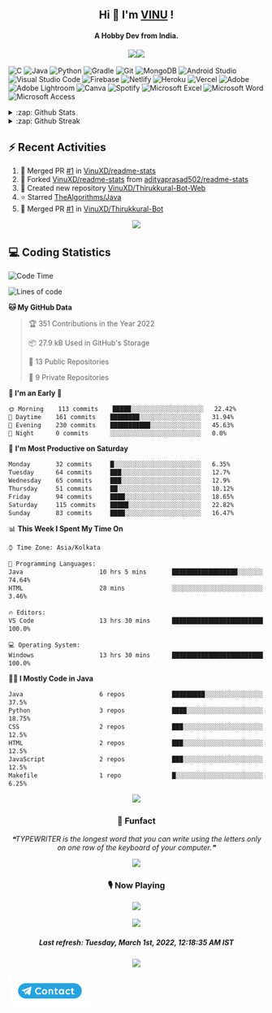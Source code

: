 <!--About Start-->
<h2 align="center"><bold>Hi 👋 I'm <a href="https://vinuxd.github.io">VINU</a> !</bold></h2>
<h4 align="center"><bold>A Hobby Dev from India.</bold></h4>
<p align="center"><img src="https://readme-typing-svg.herokuapp.com?font=Open+Sans&color=%2300FF7F&size=15&center=true&vCenter=true&width=500&height=20&lines=Software+Developer;Electrical+Engineer"/><img src="https://user-images.githubusercontent.com/73097560/115834477-dbab4500-a447-11eb-908a-139a6edaec5c.gif"/></p>
<!--About End-->

<!--Skill Icon Start-->
![C](https://img.shields.io/badge/c-%2300599C.svg?style=for-the-badge&logo=c&logoColor=white)
![Java](https://img.shields.io/badge/java-%23ED8B00.svg?style=for-the-badge&logo=java&logoColor=white)
![Python](https://img.shields.io/badge/python-3670A0?style=for-the-badge&logo=python&logoColor=ffdd54)
![Gradle](https://img.shields.io/badge/Gradle-02303A.svg?style=for-the-badge&logo=Gradle&logoColor=white)
![Git](https://img.shields.io/badge/git-%23F05033.svg?style=for-the-badge&logo=git&logoColor=white)
![MongoDB](https://img.shields.io/badge/MongoDB-%234ea94b.svg?style=for-the-badge&logo=mongodb&logoColor=white)
![Android Studio](https://img.shields.io/badge/Android%20Studio-3DDC84.svg?style=for-the-badge&logo=android-studio&logoColor=white)
![Visual Studio Code](https://img.shields.io/badge/Visual%20Studio%20Code-0078d7.svg?style=for-the-badge&logo=visual-studio-code&logoColor=white)
![Firebase](https://img.shields.io/badge/firebase-%23039BE5.svg?style=for-the-badge&logo=firebase)
![Netlify](https://img.shields.io/badge/netlify-%23000000.svg?style=for-the-badge&logo=netlify&logoColor=#00C7B7)
![Heroku](https://img.shields.io/badge/heroku-%23430098.svg?style=for-the-badge&logo=heroku&logoColor=white)
![Vercel](https://img.shields.io/badge/vercel-%23000000.svg?style=for-the-badge&logo=vercel&logoColor=white)
![Adobe](https://img.shields.io/badge/adobe-%23FF0000.svg?style=for-the-badge&logo=adobe&logoColor=white)
![Adobe Lightroom](https://img.shields.io/badge/Adobe%20Lightroom-31A8FF.svg?style=for-the-badge&logo=Adobe%20Lightroom&logoColor=white)
![Canva](https://img.shields.io/badge/Canva-%2300C4CC.svg?style=for-the-badge&logo=Canva&logoColor=white)
![Spotify](https://img.shields.io/badge/Spotify-1ED760?style=for-the-badge&logo=spotify&logoColor=white)
![Microsoft Excel](https://img.shields.io/badge/Microsoft_Excel-217346?style=for-the-badge&logo=microsoft-excel&logoColor=white)
![Microsoft Word](https://img.shields.io/badge/Microsoft_Word-2B579A?style=for-the-badge&logo=microsoft-word&logoColor=white)
![Microsoft Access](https://img.shields.io/badge/Microsoft_Access-A4373A?style=for-the-badge&logo=microsoft-access&logoColor=white)
<!--Skill Icon End-->

<!--Github Cards Start-->
<details>
<summary>:zap: Github Stats</summary>
</br>
<p align="center"><a href=https://vinuxd.me><img src="https://github-readme-stats.vercel.app/api?username=vinuxd&hide=issues&show_icons=true&theme=chartreuse-dark&include_all_commits=true&count_private=true"/></a></p>
</details>

<details>
<summary>:zap: Github Streak</summary>
 </br>
<p align="center"><a href=https://vinuxd.me><img src="http://github-readme-streak-stats.herokuapp.com?user=vinuxd&theme=chartreuse-dark&hide_border=false&date_format=j%20M%5B%20Y%5D"/></a></p>
</details>

<!--Github Cards End-->

<h2>⚡ Recent Activities</h2>

<!--RECENT_ACTIVITY:start-->
1. 🎉 Merged PR [#1](https://github.com/VinuXD/readme-stats/pull/1) in [VinuXD/readme-stats](https://github.com/VinuXD/readme-stats)
2. 🔱 Forked [VinuXD/readme-stats](https://github.com/VinuXD/readme-stats) from [adityaprasad502/readme-stats](https://github.com/adityaprasad502/readme-stats)
3. 📔 Created new repository [VinuXD/Thirukkural-Bot-Web](https://github.com/VinuXD/Thirukkural-Bot-Web)
4. ⭐ Starred [TheAlgorithms/Java](https://github.com/TheAlgorithms/Java)
5. 🎉 Merged PR [#1](https://github.com/VinuXD/Thirukkural-Bot/pull/1) in [VinuXD/Thirukkural-Bot](https://github.com/VinuXD/Thirukkural-Bot)
<!--RECENT_ACTIVITY:end-->

<!--Border Line-->
<p align="center"><img src="https://user-images.githubusercontent.com/73097560/115834477-dbab4500-a447-11eb-908a-139a6edaec5c.gif"/></p>
<!--Border Line-->

<h2>💻 Coding Statistics</h2>

<!--START_SECTION:waka-->
![Code Time](http://img.shields.io/badge/Code%20Time%20since%2021/1/2022-114%20hrs%208%20mins-blue?style=plastic&logo=Codepen)

![Lines of code](https://img.shields.io/badge/From%20Hello%20World%20I%27ve%20Written-63%20Thousand%20lines%20of%20code-blue)

**🐱 My GitHub Data** 

> 🏆 351 Contributions in the Year 2022
 > 
> 📦 27.9 kB Used in GitHub's Storage 
 > 
> 📜 13 Public Repositories 
 > 
> 🔑 9 Private Repositories  
 > 
**🥰 I'm an Early 🐤** 

```text
🌞 Morning    113 commits    █████░░░░░░░░░░░░░░░░░░░░   22.42% 
🌆 Daytime    161 commits    ████████░░░░░░░░░░░░░░░░░   31.94% 
🌃 Evening    230 commits    ███████████░░░░░░░░░░░░░░   45.63% 
🌙 Night      0 commits      ░░░░░░░░░░░░░░░░░░░░░░░░░   0.0%
```
📅 **I'm Most Productive on Saturday** 

```text
Monday       32 commits     █░░░░░░░░░░░░░░░░░░░░░░░░   6.35% 
Tuesday      64 commits     ███░░░░░░░░░░░░░░░░░░░░░░   12.7% 
Wednesday    65 commits     ███░░░░░░░░░░░░░░░░░░░░░░   12.9% 
Thursday     51 commits     ██░░░░░░░░░░░░░░░░░░░░░░░   10.12% 
Friday       94 commits     ████░░░░░░░░░░░░░░░░░░░░░   18.65% 
Saturday     115 commits    █████░░░░░░░░░░░░░░░░░░░░   22.82% 
Sunday       83 commits     ████░░░░░░░░░░░░░░░░░░░░░   16.47%
```


📊 **This Week I Spent My Time On** 

```text
⌚︎ Time Zone: Asia/Kolkata

💬 Programming Languages: 
Java                     10 hrs 5 mins       ██████████████████░░░░░░░   74.64% 
HTML                     28 mins             ░░░░░░░░░░░░░░░░░░░░░░░░░   3.46%

🔥 Editors: 
VS Code                  13 hrs 30 mins      █████████████████████████   100.0%

💻 Operating System: 
Windows                  13 hrs 30 mins      █████████████████████████   100.0%
```

**🧑‍💻 I Mostly Code in Java** 

```text
Java                     6 repos             █████████░░░░░░░░░░░░░░░░   37.5% 
Python                   3 repos             ████░░░░░░░░░░░░░░░░░░░░░   18.75% 
CSS                      2 repos             ███░░░░░░░░░░░░░░░░░░░░░░   12.5% 
HTML                     2 repos             ███░░░░░░░░░░░░░░░░░░░░░░   12.5% 
JavaScript               2 repos             ███░░░░░░░░░░░░░░░░░░░░░░   12.5% 
Makefile                 1 repo              █░░░░░░░░░░░░░░░░░░░░░░░░   6.25%
```



<!--END_SECTION:waka-->

<!--Border Line-->
<p align="center"><img src="https://user-images.githubusercontent.com/73097560/115834477-dbab4500-a447-11eb-908a-139a6edaec5c.gif"/></p>
<!--Border Line-->

<!--Funfact start-->
<h3 align="center">🎈 Funfact</h3>
<p align="center">
<!--STARTS_HERE_QUOTE_README-->
<i>❝TYPEWRITER is the longest word that you can write using the letters only on one row of the keyboard of your computer.❞</i>
<!--ENDS_HERE_QUOTE_README-->
</p>
<!--Funfact end-->

<!--Border Line-->
<p align="center"><img src="https://user-images.githubusercontent.com/73097560/115834477-dbab4500-a447-11eb-908a-139a6edaec5c.gif"/></p>
<!--Border Line-->

<!--Spotify Start-->
<h3 align="center">🎙 Now Playing</h3>
<p align="center"><a href=https://vinuxd.me><img src="https://spotifyxd.vercel.app/api/spotify?background_color=000000&border_color=00ff7f"/></a></p>
<!--Spotify End-->

<!--Border Line-->
<p align="center"><img src="https://user-images.githubusercontent.com/73097560/115834477-dbab4500-a447-11eb-908a-139a6edaec5c.gif"/></p>
<!--Border Line-->

<!--RECENT_ACTIVITY:last_update-->
<h5 align="center">Last refresh: <b>Tuesday, March 1st, 2022, 12:18:35 AM IST</b></h5>
<!--RECENT_ACTIVITY:last_update_end-->

<!--Border Line-->
<p align="center"><img src="https://user-images.githubusercontent.com/73097560/115834477-dbab4500-a447-11eb-908a-139a6edaec5c.gif"/></p>
<!--Border Line-->

<a href="https://t.me/vinuxd" class="padded"><img height="60" align="left" alt="contact" src="https://github.com/VinuXD/VinuXD/blob/master/assets/contact.png" /></a>
